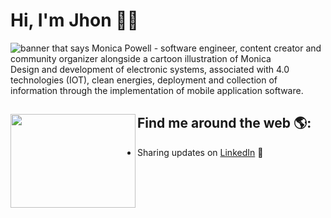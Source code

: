 # Hi, I'm Jhon 👋🏾 

<img src="https://res.cloudinary.com/picasso3-1415/image/upload/v1634072605/c34orduzwpumelafokeg.png" alt="banner that says Monica Powell - software engineer, content creator and community organizer alongside a cartoon illustration of Monica">
Design and development of electronic systems, associated with 4.0 technologies (IOT), clean energies, deployment and collection of information through the implementation of mobile application software.


## Find me around the web 🌎: <a href="https://github.com/sponsors/M0nica"><img align="left" width="200" height="150" src="https://res.cloudinary.com/picasso3-1415/image/upload/v1634073349/gnywlwyag4wiejwvdfwn.gif"></a>
- Sharing updates on <a href="https://www.linkedin.com/in/jhon-portillo-815a83222">LinkedIn</a> 💼
